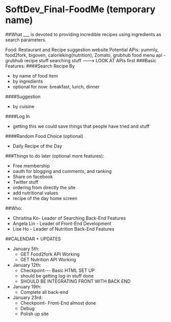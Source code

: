 SoftDev_Final-FoodMe (temporary name)
=============

##What
___ is devoted to providing incredible recipes using ingredients as search parameters. 

Food: Restaurant and Recipe suggestion website
Potential APis: yummly, food2fork, bigoven, calorieking(nutrition), Zomato, grubhub
food menu api - grubhub
recipe stuff
searching stuff ---> LOOK AT APIs first
###Basic Features:
####Search Recipe By
 * by name of food item
 * by ingredients
 * optional for now: breakfast, lunch, dinner
 
####Suggestion 
 * by cuisine
 
####Log In 
 * getting this we could save things that people have tried and stuff

####Random Food Choice (optional)
 * Daily Recipe of the Day 

###Things to do later (optional more features):
 * Free membership
 * oauth for blogging and comments, and ranking
 * Share on facebook
 * Twitter stuff
 * ordering from directly the site
 * add nutritional values
 * recipe of the day home screen

##Who:
 * Christina Ko- Leader of Searching Back-End Features
 * Angela Lin - Leader of Front-End Development
 * Lise Ho - Leader of Nutrition Back-End Features 

##CALENDAR + UPDATES
 * January 5th: 
    - GET Food2fork API Working
    - GET Nutrition API Working
 * January 12th:
    - Checkpoint--- Basic HTML SET UP
    - should be getting log-in stuff done
    - SHOULD BE INTEGRATING FRONT WITH BACK END
 * January 19th:
    - Complete all back-end
 * January 23rd:
    - Checkpoint- Front-End almost done
    - Debug
    - Polish up site




